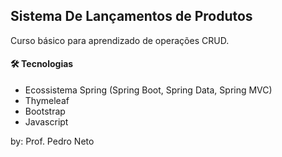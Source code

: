 ## Sistema De Lançamentos de Produtos ###
Curso básico para aprendizado de operações CRUD. 
#### 🛠 Tecnologias
- Ecossistema Spring (Spring Boot, Spring Data, Spring MVC)
- Thymeleaf
- Bootstrap
- Javascript

by: Prof. Pedro Neto
